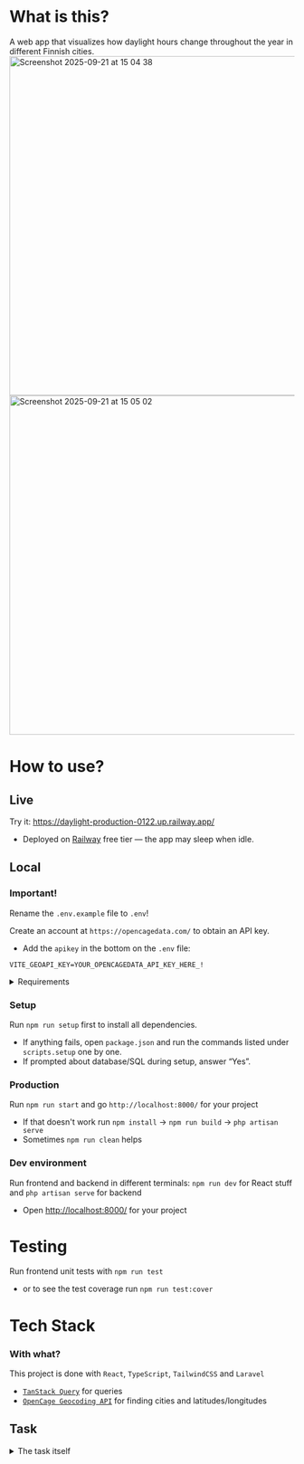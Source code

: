 # What is this?

A web app that visualizes how daylight hours change throughout the year in different Finnish cities.
<img width="800" height="600" alt="Screenshot 2025-09-21 at 15 04 38" src="https://github.com/user-attachments/assets/e27e21a2-fc18-4bb4-93f7-f3b8fb53bbce" />
<img width="800" height="600" alt="Screenshot 2025-09-21 at 15 05 02" src="https://github.com/user-attachments/assets/5367e6d9-994a-4702-997c-3e98b64154a5" />

# How to use?

## Live

Try it: <https://daylight-production-0122.up.railway.app/>

-   Deployed on [Railway](https://railway.app/) free tier — the app may sleep when idle.

## Local

### Important!

Rename the `.env.example` file to `.env`!

Create an account at `https://opencagedata.com/` to obtain an API key.

-   Add the `apikey` in the bottom on the `.env` file:

```.env
VITE_GEOAPI_KEY=YOUR_OPENCAGEDATA_API_KEY_HERE_!
```

<details>
	<summary>Requirements</summary>

#### Make sure you have PHP, Composer and Laravel installed

-   `/bin/bash -c "$(curl -fsSL https://php.new/install/mac/8.4)"` to install

#### Also have Node.js installed

-   https://nodejs.org/en/download

</details>

### Setup

Run `npm run setup` first to install all dependencies.

-   If anything fails, open `package.json` and run the commands listed under `scripts.setup` one by one.
-   If prompted about database/SQL during setup, answer “Yes”.

### Production

Run `npm run start` and go `http://localhost:8000/` for your project

-   If that doesn't work run `npm install` -> `npm run build` -> `php artisan serve`
-   Sometimes `npm run clean` helps

### Dev environment

Run frontend and backend in different terminals: `npm run dev` for React stuff and `php artisan serve` for backend

-   Open <http://localhost:8000/> for your project

# Testing

Run frontend unit tests with `npm run test`

-   or to see the test coverage run `npm run test:cover`

# Tech Stack

### With what?

This project is done with `React`, `TypeScript`, `TailwindCSS` and `Laravel`

-   [`TanStack Query`](https://tanstack.com/query/latest) for queries
-   [`OpenCage Geocoding API`](https://opencagedata.com/) for finding cities and latitudes/longitudes

## Task

<details>
	<summary>The task itself</summary>
	<p>Intro:
Finland is a long country, which gets dark in the winter and light during the summer. In Lapland the change is more drastic than in Helsinki.

The task:
Create a web app that shows how the daylight time changes in different parts of the country. Create a form where a user can input a name of any Finnish city and display the change in daylight length in minutes during the year in that location. The user has to be able to add multiple locations to the graph to see the difference between locations easily.

Create a PHP backend that returns the daylight data for the location the user types, and a js app (react or vue) that visualizes the changes. You can make the backend on Laravel or just as a "raw php" application.

You can use an external API to convert the location to lat/lon coordinates (if you want). You can use a chart library of your choice to create the graph. You can decide what style of the visualization and the visual details yourself.

Please focus on good, easily readable code and reusable css classes, preferably Tailwind.

Hints:

-   Above the Arctic Circle, there are periods where daylight length is 0 minutes, and periods where the daylight length is 24 \* 60 minutes.
-   A bar graph might be the simplest way to make the visualization

Extra points:

-   Show hotspots/markers on the days where the daylengths of different locations intersect!
-   Show the daylength value for a certain date if the user hovers over it>
</details>
